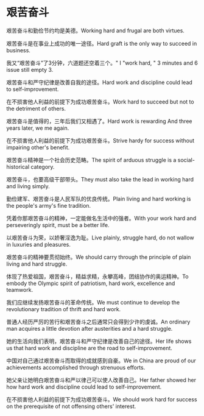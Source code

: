 # 艰苦奋斗

<p><span class="chinese">艰苦奋斗和勤俭节约均是美德。</span><span class="english">Working hard and frugal are both virtues.</span></p>

<p><span class="chinese">艰苦奋斗是在事业上成功的唯一途径。</span><span class="english">Hard  graft is the only way to succeed in business.</span></p>

<p><span class="chinese">我又“艰苦奋斗”了3分钟，六道题还空着三个。</span><span class="english">" I "work hard, " 3 minutes and 6 issue still empty 3.</span></p>

<p><span class="chinese">艰苦奋斗和严守纪律是改善自我的途径。</span><span class="english">Hard work and discipline could lead to self-improvement.</span></p>

<p><span class="chinese">在不损害他人利益的前提下为成功艰苦奋斗。</span><span class="english">Work hard to succeed but not to the detriment of others.</span></p>

<p><span class="chinese">艰苦奋斗是值得的，三年后我们又相遇了。</span><span class="english">Hard work is rewarding And three years later, we me again.</span></p>

<p><span class="chinese">在不损害他人利益的前提下为成功艰苦奋斗。</span><span class="english">Strive hardy for success without impairing other's benefit.</span></p>

<p><span class="chinese">艰苦奋斗精神是一个社会历史范畴。</span><span class="english">The spirit of arduous struggle is a social-historical category.</span></p>

<p><span class="chinese">艰苦奋斗，也要高级干部带头。</span><span class="english">They must also take the lead in working hard and living simply.</span></p>

<p><span class="chinese">勤俭建军、艰苦奋斗是人民军队的优良传统。</span><span class="english">Plain living and hard working is the people's army's fine tradition.</span></p>

<p><span class="chinese">凭着你那艰苦奋斗的精神，一定能做名生活中的强者。</span><span class="english">With your work hard and perseveringly spirit, must be a better life.</span></p>

<p><span class="chinese">以艰苦奋斗为荣，以娇奢淫逸为耻。</span><span class="english">Live plainly, struggle hard, do not wallow in luxuries and pleasures.</span></p>

<p><span class="chinese">艰苦奋斗的精神要贯彻始终。</span><span class="english">We should carry through the principle of plain living and hard struggle.</span></p>

<p><span class="chinese">体现了热爱祖国，艰苦奋斗，精益求精，永攀高峰，团结协作的奥运精神。</span><span class="english">To embody the Olympic spirit of patriotism, hard work, excellence and teamwork.</span></p>

<p><span class="chinese">我们应继续发扬艰苦奋斗的革命传统。</span><span class="english">We must continue to develop the revolutionary tradition of thrift and hard work.</span></p>

<p><span class="chinese">普通人经历严厉的苦行和艰苦奋斗之后通常只会得到少许的虔诚。</span><span class="english">An ordinary man acquires a little devotion after austerities and a hard struggle.</span></p>

<p><span class="chinese">她的生活向我们表明，艰苦奋斗和严守纪律是改善自己的途径。</span><span class="english">Her life shows us that hard work and discipline are the road to self-improvement.</span></p>

<p><span class="chinese">中国对自己通过艰苦奋斗而取得的成就感到自豪。</span><span class="english">We in China are proud of our achievements accomplished through strenuous efforts.</span></p>

<p><span class="chinese">她父亲让她明白艰苦奋斗和严以律己可以使人改善自己。</span><span class="english">Her father showed her how hard work and discipline could lead to self-improvement.</span></p>

<p><span class="chinese">在不损害他人利益的前提下为成功艰苦奋斗。</span><span class="english">We should work hard for success on the prerequisite of not offensing others' interest.</span></p>

